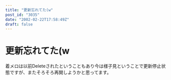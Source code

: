 ```yaml
---
title: "更新忘れてた(w"
post_id: "3035"
date: "2002-02-22T17:58:49Z"
draft: false
---
```


# 更新忘れてた(w

着メロは以前Deleteされたということもあり今は様子見ということで更新停止状態ですが、またそろそろ再開しようかと思ってます。
